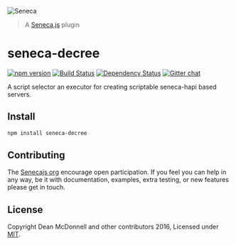 ![Seneca](http://senecajs.org/files/assets/seneca-logo.png)
> A [Seneca.js](https://github.com/senecajs/) plugin

# seneca-decree

[![npm version][npm-badge]][npm-url]
[![Build Status][travis-badge]][travis-url]
[![Dependency Status][david-badge]][david-url]
[![Gitter chat][gitter-badge]][gitter-url]

A script selector an executor for creating scriptable seneca-hapi based servers.

## Install

```sh
npm install seneca-decree
```

## Contributing
The [Senecajs org](https://github.com/senecajs/) encourage open participation. If you feel you can help in any way, be it with documentation, examples, extra testing, or new features please get in touch.

## License
Copyright Dean McDonnell and other contributors 2016, Licensed under [MIT][].

[npm-badge]: https://badge.fury.io/js/seneca-decree.svg
[npm-url]: https://badge.fury.io/js/seneca-decree
[david-badge]: https://david-dm.org/senecajs/seneca-decree.svg
[david-url]: https://david-dm.org/senecajs/seneca-decree
[gitter-badge]: https://badges.gitter.im/senecajs/seneca.png
[gitter-url]: https://gitter.im/senecajs/seneca
[travis-badge]: https://travis-ci.org/senecajs/seneca-decree.svg
[travis-url]: https://travis-ci.org/senecajs/seneca-decree
[MIT]: ./LICENSE.txt

